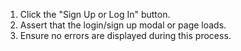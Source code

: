 1. Click the "Sign Up or Log In" button.
2. Assert that the login/sign up modal or page loads.
3. Ensure no errors are displayed during this process.